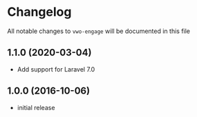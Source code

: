 # Changelog

All notable changes to `vwo-engage` will be documented in this file

## 1.1.0 (2020-03-04)

- Add support for Laravel 7.0

## 1.0.0 (2016-10-06)

- initial release
